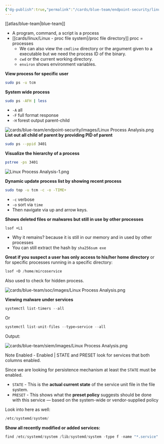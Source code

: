 ```yaml
---
{"dg-publish":true,"permalink":"/cards/blue-team/endpoint-security/linux-process-analysis/"}
---
```


[[atlas/blue-team\|blue-team]]

- A program, command, a script is a process
- [[cards/linux/Linux -  proc file system\|/proc file directory]] proc = processes
	- We can also view the `cmdline` directory or the argument given to a executable but we need the process ID of the binary.
	- `cwd` or the current working directory.
	- `environ` shows environment variables.

**View process for specific user**
```bash
sudo ps -u tcm
```

**System wide process**

```bash
sudo ps -AFH | less
```

- `-A` all
- `-F` full format response
- `-H` forest output parent-child

![cards/blue-team/endpoint-security/images/Linux Process Analysis.png](/img/user/cards/blue-team/endpoint-security/images/Linux%20Process%20Analysis.png)
**List out all child of parent by providing PID of parent**

```bash
sudo ps --ppid 3401
```

**Visualize the hierarchy of a process**

```bash
pstree -ps 3401
```

![Linux Process Analysis-1.png](/img/user/cards/blue-team/endpoint-security/images/Linux%20Process%20Analysis-1.png)

**Dynamic update process list by showing recent process**

```bash
sudo top -u tcm -c -o -TIME+
```

- `-c` verbose
- `-o` sort via `time`
- Then navigate via up and arrow keys.

**Shows deleted files or malwares but still in use by other processes**
```
lsof +L1
```

- Why it remains? because it is still in our memory and in used by other processes
- You can still extract the hash by `sha256sum exe`

**Great if you suspect a user has only access to his/her home directory** or for specific processes running in a specific directory:

```C
lsof +D /home/mircoservice
```

Also used to check for hidden process.

![cards/blue-team/soc/images/Linux Process Analysis.png](/img/user/cards/blue-team/soc/images/Linux%20Process%20Analysis.png)

**Viewing malware under services**

```C
systemctl list-timers --all
```

Or

```C
systemctl list-unit-files --type=service --all  
```

Output:

![cards/blue-team/siem/images/Linux Process Analysis.png](/img/user/cards/blue-team/siem/images/Linux%20Process%20Analysis.png)

Note Enabled - Enabled | STATE and PRESET look for services that both columns enabled.

Since we are looking for persistence mechanism at least the `STATE` must be enabled.

- `STATE` - This is the **actual current state** of the service unit file in the file system.
- `PRESET` - This shows what the **preset policy** suggests should be done with this service — based on the system-wide or vendor-supplied policy

Look into here as well: 

```C
/etc/systemd/system/
```

**Show all recently modified or added services:** 

```C
find /etc/systemd/system /lib/systemd/system -type f -name "*.service" -exec stat --format '%y %n' {} \; | sort
```

